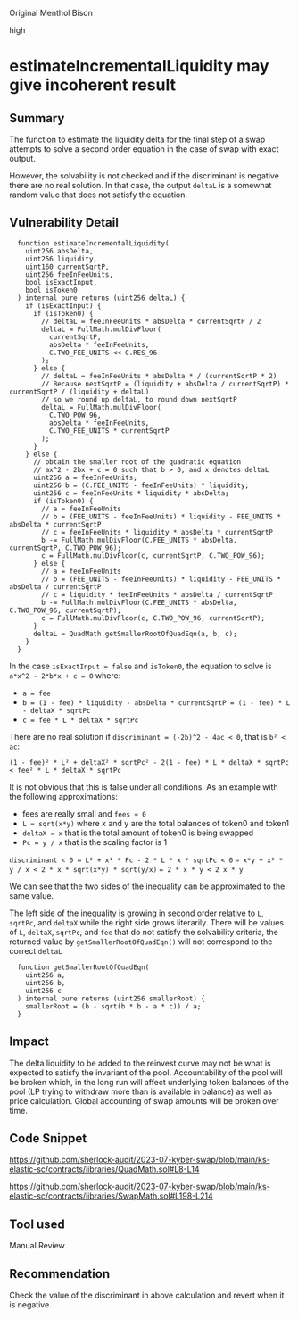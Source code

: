 Original Menthol Bison

high

# estimateIncrementalLiquidity may give incoherent result
## Summary

The function to estimate the liquidity delta for the final step of a swap attempts to solve a second order equation in the case of swap with exact output.

However, the solvability is not checked and if the discriminant is negative there are no real solution. In that case, the output `deltaL` is a somewhat random value that does not satisfy the equation.

## Vulnerability Detail

```solidity
  function estimateIncrementalLiquidity(
    uint256 absDelta,
    uint256 liquidity,
    uint160 currentSqrtP,
    uint256 feeInFeeUnits,
    bool isExactInput,
    bool isToken0
  ) internal pure returns (uint256 deltaL) {
    if (isExactInput) {
      if (isToken0) {
        // deltaL = feeInFeeUnits * absDelta * currentSqrtP / 2
        deltaL = FullMath.mulDivFloor(
          currentSqrtP,
          absDelta * feeInFeeUnits,
          C.TWO_FEE_UNITS << C.RES_96
        );
      } else {
        // deltaL = feeInFeeUnits * absDelta * / (currentSqrtP * 2)
        // Because nextSqrtP = (liquidity + absDelta / currentSqrtP) * currentSqrtP / (liquidity + deltaL)
        // so we round up deltaL, to round down nextSqrtP
        deltaL = FullMath.mulDivFloor(
          C.TWO_POW_96,
          absDelta * feeInFeeUnits,
          C.TWO_FEE_UNITS * currentSqrtP
        );
      }
    } else {
      // obtain the smaller root of the quadratic equation
      // ax^2 - 2bx + c = 0 such that b > 0, and x denotes deltaL
      uint256 a = feeInFeeUnits;
      uint256 b = (C.FEE_UNITS - feeInFeeUnits) * liquidity;
      uint256 c = feeInFeeUnits * liquidity * absDelta;
      if (isToken0) {
        // a = feeInFeeUnits
        // b = (FEE_UNITS - feeInFeeUnits) * liquidity - FEE_UNITS * absDelta * currentSqrtP
        // c = feeInFeeUnits * liquidity * absDelta * currentSqrtP
        b -= FullMath.mulDivFloor(C.FEE_UNITS * absDelta, currentSqrtP, C.TWO_POW_96);
        c = FullMath.mulDivFloor(c, currentSqrtP, C.TWO_POW_96);
      } else {
        // a = feeInFeeUnits
        // b = (FEE_UNITS - feeInFeeUnits) * liquidity - FEE_UNITS * absDelta / currentSqrtP
        // c = liquidity * feeInFeeUnits * absDelta / currentSqrtP
        b -= FullMath.mulDivFloor(C.FEE_UNITS * absDelta, C.TWO_POW_96, currentSqrtP);
        c = FullMath.mulDivFloor(c, C.TWO_POW_96, currentSqrtP);
      }
      deltaL = QuadMath.getSmallerRootOfQuadEqn(a, b, c);
    }
  }
```

In the case `isExactInput = false` and `isToken0`, the equation to solve is `a*x^2 - 2*b*x + c = 0` where:
- `a = fee`
- `b = (1 - fee) * liquidity - absDelta * currentSqrtP = (1 - fee) * L - deltaX * sqrtPc`
- `c = fee * L * deltaX * sqrtPc`

There are no real solution if `discriminant = (-2b)^2 - 4ac < 0`, that is `b² < ac`:

`(1 - fee)² * L² + deltaX² * sqrtPc² - 2(1 - fee) * L * deltaX * sqrtPc < fee² * L * deltaX * sqrtPc`

It is not obvious that this is false under all conditions. As an example with the following approximations:

- fees are really small and `fees ≈ 0`
- `L = sqrt(x*y)` where x and y are the total balances of token0 and token1
- `deltaX = x` that is the total amount of token0 is being swapped
- `Pc = y / x` that is the scaling factor is 1

`discriminant < 0 ⇔ L² + x² * Pc - 2 * L * x * sqrtPc < 0`
`⇔ x*y + x² * y / x < 2 * x * sqrt(x*y) * sqrt(y/x)`
`⇔ 2 * x * y < 2 x * y`

We can see that the two sides of the inequality can be approximated to the same value.

The left side of the inequality is growing in second order relative to `L`, `sqrtPc`, and `deltaX` while the right side grows literarily. There will be values of `L`, `deltaX`, `sqrtPc`, and `fee` that do not satisfy the solvability criteria, the returned value by `getSmallerRootOfQuadEqn()` will not correspond to the correct `deltaL`

```solidity
  function getSmallerRootOfQuadEqn(
    uint256 a,
    uint256 b,
    uint256 c
  ) internal pure returns (uint256 smallerRoot) {
    smallerRoot = (b - sqrt(b * b - a * c)) / a;
  }
```


## Impact

The delta liquidity to be added to the reinvest curve may not be what is expected to satisfy the invariant of the pool. Accountability of the pool will be broken which, in the long run will affect underlying token balances of the pool (LP trying to withdraw more than is available in balance) as well as price calculation. Global accounting of swap amounts will be broken over time.

## Code Snippet

https://github.com/sherlock-audit/2023-07-kyber-swap/blob/main/ks-elastic-sc/contracts/libraries/QuadMath.sol#L8-L14

https://github.com/sherlock-audit/2023-07-kyber-swap/blob/main/ks-elastic-sc/contracts/libraries/SwapMath.sol#L198-L214

## Tool used

Manual Review

## Recommendation

Check the value of the discriminant in above calculation and revert when it is negative.
